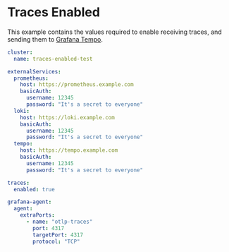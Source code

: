 # Traces Enabled

This example contains the values required to enable receiving traces, and sending them to [Grafana Tempo](https://grafana.com/oss/tempo/).

```yaml
cluster:
  name: traces-enabled-test

externalServices:
  prometheus:
    host: https://prometheus.example.com
    basicAuth:
      username: 12345
      password: "It's a secret to everyone"
  loki:
    host: https://loki.example.com
    basicAuth:
      username: 12345
      password: "It's a secret to everyone"
  tempo:
    host: https://tempo.example.com
    basicAuth:
      username: 12345
      password: "It's a secret to everyone"

traces:
  enabled: true

grafana-agent:
  agent:
    extraPorts:
      - name: "otlp-traces"
        port: 4317
        targetPort: 4317
        protocol: "TCP"
```
